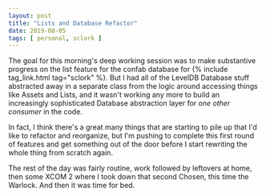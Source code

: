 ```yaml
---
layout: post
title: "Lists and Database Refactor"
date: 2019-08-05
tags: [ personal, sclork ]
---
```


The goal for this morning's deep working session was to make substantive progress on the list feature for the confab
database for {% include tag_link.html tag="sclork" %}. But I had all of the LevelDB Database stuff abstracted away in a
separate class from the logic around accessing things like Assets and Lists, and it wasn't working any more to build an
increasingly sophisticated Database abstraction layer for *one other consumer* in the code.

In fact, I think there's a great many things that are starting to pile up that I'd like to refactor and reorganize, but
I'm pushing to complete this first round of features and get something out of the door before I start rewriting the
whole thing from scratch again.

The rest of the day was fairly routine, work followed by leftovers at home, then some XCOM 2 where I took down that
second Chosen, this time the Warlock. And then it was time for bed.

